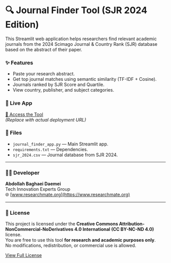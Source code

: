 # 🔍 Journal Finder Tool (SJR 2024 Edition)

This Streamlit web application helps researchers find relevant academic journals from the 2024 Scimago Journal & Country Rank (SJR) database based on the abstract of their paper.

### ✨ Features
- Paste your research abstract.
- Get top journal matches using semantic similarity (TF-IDF + Cosine).
- Journals ranked by SJR Score and Quartile.
- View country, publisher, and subject categories.

### 🚀 Live App
[🔗 Access the Tool](https://generate-my-coverletter.streamlit.app/)  
*(Replace with actual deployment URL)*

### 📁 Files
- `journal_finder_app.py` — Main Streamlit app.
- `requirements.txt` — Dependencies.
- `sjr_2024.csv` — Journal database from SJR 2024.

---

### 👨‍💻 Developer
**Abdollah Baghaei Daemei**  
Tech Innovation Experts Group  
🌐 [www.researchmate.org](https://www.researchmate.org)

---

### 📜 License
This project is licensed under the **Creative Commons Attribution-NonCommercial-NoDerivatives 4.0 International (CC BY-NC-ND 4.0)** license.  
You are free to use this tool **for research and academic purposes only**.  
No modifications, redistribution, or commercial use is allowed.

[View Full License](https://creativecommons.org/licenses/by-nc-nd/4.0/)